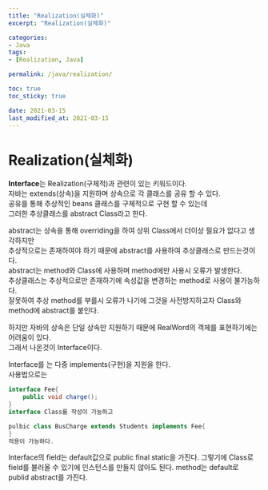 ```yaml
---
title: "Realization(실체화)"
excerpt: "Realization(실체화)"

categories:
- Java
tags:
- [Realization, Java]

permalink: /java/realization/

toc: true
toc_sticky: true

date: 2021-03-15
last_modified_at: 2021-03-15
---
```


# Realization(실체화)

**Interface**는 Realization(구체적)과 관련이 있는 키워드이다.  
자바는 extends(상속)을 지원하며 상속으로 각 클래스를 공유 할 수 있다.  
공유를 통해 추상적인 beans 클래스를 구체적으로 구현 할 수 있는데  
그러한 추상클래스를 abstract Class라고 한다.

abstract는 상속을 통해 overriding을 하여 상위 Class에서 더이상 필요가 없다고 생각하지만  
추상적으로는 존재하여야 하기 때문에 abstract를 사용하여 추상클래스로 만드는것이다.  
abstract는 method와 Class에 사용하며 method에만 사용시 오류가 발생한다.  
추상클래스는 추상적으로만 존재하기에 속성값을 변경하는 method로 사용이 불가능하다.  
잘못하여 추상 method를 부를시 오류가 나기에 그것을 사전방지하고자 Class와 method에 abstract를 붙인다.

하지만 자바의 상속은 단일 상속만 지원하기 때문에 RealWord의 객체를 표현하기에는 어려움이 있다.  
그래서 나온것이 Interface이다.

Interface를 는 다중 implements(구현)을 지원을 한다.  
사용법으로는

```java
interface Fee{
    public void charge();
}
interface Class를 작성이 가능하고
```

```java
pulbic class BusCharge extends Students implements Fee{
}
적용이 가능하다.
```

Interface의 field는 default값으로 public final static을 가진다.
그렇기에 Class로 field를 불러올 수 있기에 인스턴스를 만들지 않아도 된다.
method는 default로 publid abstract를 가진다.
